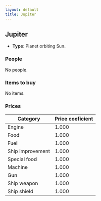 ```yaml
---
layout: default
title: Jupiter
---
```


## Jupiter
* **Type**: Planet orbiting Sun.
### People
No people.
### Items to buy
No items.
### Prices
| Category | Price coeficient |
|----------|------------------|
| Engine | 1.000 |
| Food | 1.000 |
| Fuel | 1.000 |
| Ship improvement | 1.000 |
| Special food | 1.000 |
| Machine | 1.000 |
| Gun | 1.000 |
| Ship weapon | 1.000 |
| Ship shield | 1.000 |
